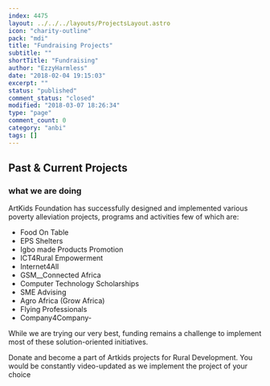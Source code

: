 ```yaml
---
index: 4475
layout: ../../../layouts/ProjectsLayout.astro
icon: "charity-outline"
pack: "mdi"
title: "Fundraising Projects"
subtitle: ""
shortTitle: "Fundraising"
author: "EzzyHarmless"
date: "2018-02-04 19:15:03"
excerpt: ""
status: "published"
comment_status: "closed"
modified: "2018-03-07 18:26:34"
type: "page"
comment_count: 0
category: "anbi"
tags: []
---
```


## Past & Current Projects
### what we are doing

ArtKids Foundation has successfully designed and implemented various poverty alleviation projects, programs and activities few of which are:
*   Food On Table
*   EPS Shelters
*   Igbo made Products Promotion
*   ICT4Rural Empowerment
*   Internet4All
*   GSM__Connected Africa
*   Computer Technology Scholarships
*   SME Advising
*   Agro Africa (Grow Africa)
*   Flying Professionals
*   Company4Company-

While we are trying our very best, funding remains a challenge to implement most of these solution-oriented initiatives.

Donate and become a part of Artkids projects for Rural Development. You would be constantly video-updated as we implement the project of your choice